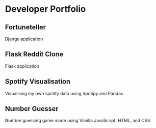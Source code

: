 # Developer Portfolio

## Fortuneteller
Django application

## Flask Reddit Clone
Flask application

## Spotify Visualisation
Visualising my own spotify data using Spotipy and Pandas

## Number Guesser
Number guessing game made using Vanilla JavaScript, HTML, and CSS.